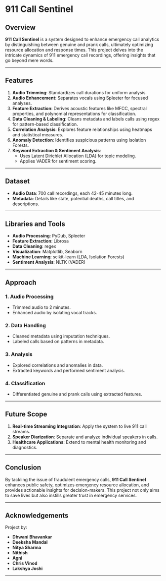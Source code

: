 # 911 Call Sentinel

## Overview
**911 Call Sentinel** is a system designed to enhance emergency call analytics by distinguishing between genuine and prank calls, ultimately optimizing resource allocation and response times. This project delves into the intricate dynamics of 911 emergency call recordings, offering insights that go beyond mere words.

---

## Features
1. **Audio Trimming**: Standardizes call durations for uniform analysis.
2. **Audio Enhancement**: Separates vocals using Spleeter for focused analyses.
3. **Feature Extraction**: Derives acoustic features like MFCC, spectral properties, and polynomial representations for classification.
4. **Data Cleaning & Labeling**: Cleans metadata and labels calls using regex for pattern-based classification.
5. **Correlation Analysis**: Explores feature relationships using heatmaps and statistical measures.
6. **Anomaly Detection**: Identifies suspicious patterns using Isolation Forests.
7. **Keyword Extraction & Sentiment Analysis**:
   - Uses Latent Dirichlet Allocation (LDA) for topic modeling.
   - Applies VADER for sentiment scoring.

---

## Dataset
- **Audio Data**: 700 call recordings, each 42-45 minutes long.
- **Metadata**: Details like state, potential deaths, call titles, and descriptions.

---

## Libraries and Tools
- **Audio Processing**: PyDub, Spleeter
- **Feature Extraction**: Librosa
- **Data Cleaning**: regex
- **Visualization**: Matplotlib, Seaborn
- **Machine Learning**: scikit-learn (LDA, Isolation Forests)
- **Sentiment Analysis**: NLTK (VADER)

---

## Approach
### 1. Audio Processing
- Trimmed audio to 2 minutes.
- Enhanced audio by isolating vocal tracks.

### 2. Data Handling
- Cleaned metadata using imputation techniques.
- Labeled calls based on patterns in metadata.

### 3. Analysis
- Explored correlations and anomalies in data.
- Extracted keywords and performed sentiment analysis.

### 4. Classification
- Differentiated genuine and prank calls using extracted features.

---

## Future Scope
1. **Real-time Streaming Integration**: Apply the system to live 911 call streams.
2. **Speaker Diarization**: Separate and analyze individual speakers in calls.
3. **Healthcare Applications**: Extend to mental health monitoring and diagnostics.

---

## Conclusion
By tackling the issue of fraudulent emergency calls, **911 Call Sentinel** enhances public safety, optimizes emergency resource allocation, and provides actionable insights for decision-makers. This project not only aims to save lives but also instills greater trust in emergency services.

---

## Acknowledgements
Project by:
- **Dhwani Bhavankar**  
- **Deeksha Mandal**
- **Nitya Sharma**
- **Nithish**
- **Agni**  
- **Chris Vinod**
- **Lakshya Joshi**  


---
